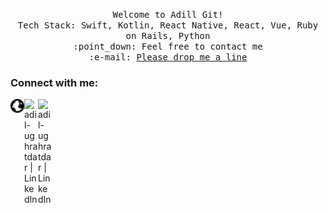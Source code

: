 <p align="center">
  <samp> 
    Welcome to Adill Git!  <br>
    Tech Stack: Swift, Kotlin, React Native, React, Vue, Ruby on Rails, Python <br>
     :point_down: Feel free  to contact me <br>
     :e-mail:	<a href='mailto:aughr063@uottawa.ca'>Please drop me a line</a> <br>    
  </samp>
</P>

### Connect with me:

[<img align="left" alt="adil-ughratdar" width="22px" src="https://raw.githubusercontent.com/iconic/open-iconic/master/svg/globe.svg" />][website]
[<img align="left" alt="adil-ughratdar | LinkedIn" width="22px" src="https://cdn.jsdelivr.net/npm/simple-icons@v3/icons/linkedin.svg" />][linkedin]
[<img align="left" alt="adil-ughratdar | LinkedIn" width="22px" src="https://www.flaticon.com/svg/vstatic/svg/25/25231.svg?token=exp=1612377006~hmac=7ec4ace0dc9d35d1306ec511e99dc75a" />][github]

## <br />


[linkedin]: https://www.linkedin.com/in/adil-ughratdar/
[website]: https://youthful-chandrasekhar-0da28d.netlify.app/
[github]: https://github.com/adil659/

